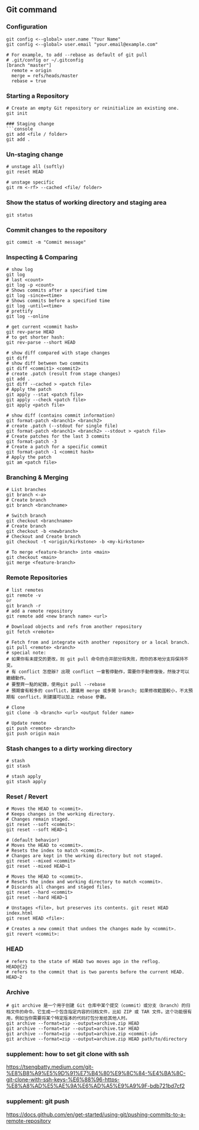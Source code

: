 ## Git command

### Configuration
```console
git config <--global> user.name "Your Name"
git config <--global> user.email "your.email@example.com"

# For example, to add --rebase as default of git pull
# .git/config or ~/.gitconfig
[branch "master"]
  remote = origin
  merge = refs/heads/master
  rebase = true
```
### Starting a Repository
```console
# Create an empty Git repository or reinitialize an existing one.
git init

### Staging change
```console
git add <file / folder>
git add .
```
### Un-staging change
```console
# unstage all (softly) 
git reset HEAD

# unstage specific
git rm <-rf> --cached <file/ folder>
```
### Show the status of working directory and staging area
```console
git status
```
### Commit changes to the repository
```console
git commit -m "Commit message"
```
### Inspecting & Comparing
```console
# show log
git log
# last <count>
git log -p <count>
# Shows commits after a specified time
git log -since=<time>
# Shows commits before a specified time
git log -until=<time>
# prettify
git log --online

# get current <commit hash>
git rev-parse HEAD
# to get shorter hash:
git rev-parse --short HEAD

# show diff compared with stage changes
git diff
# show diff between two commits
git diff <commit1> <commit2>
# create .patch (result from stage changes)
git add .
git diff --cached > <patch file>
# Apply the patch
git apply --stat <patch file>
git apply --check <patch file>
git apply <patch file>

# show diff (contains commit information)
git format-patch <branch1> <branch2>
# create .patch (--stdout for single file)
git format-patch <branch1> <branch2> --stdout > <patch file>
# Create patches for the last 3 commits
git format-patch -3
# Create a patch for a specific commit
git format-patch -1 <commit hash>
# Apply the patch
git am <patch file>
```
### Branching & Merging
```console
# List branches
git branch <-a>
# Create branch
git branch <branchname>

# Switch branch
git checkout <branchname>
# Create branch
git checkout -b <newbranch>
# Checkout and Create branch
git checkout -t <origin/kirkstone> -b <my-kirkstone>

# To merge <feature-branch> into <main>
git checkout <main>
git merge <feature-branch>
```
### Remote Repositories
```console
# list remotes
git remote -v
or
git branch -r
# add a remote repository
git remote add <new branch name> <url>

# Download objects and refs from another repository
git fetch <remote>

# Fetch from and integrate with another repository or a local branch.
git pull <remote> <branch>
# special note:
# 如果你有未提交的更改，则 git pull 命令的合并部分将失败，而你的本地分支将保持不变。
# 有 conflict 怎麼辦? 出現 conflict 一會暫停動作，需要你手動修復後，然後才可以繼續動作。
# 要整齊一點的紀錄，使用git pull --rebase
# 預期會有較多的 conflict，建議用 merge 或多開 branch; 如果修改範圍較小，不太預期有 conflict，則建議可以加上 rebase 參數。

# Clone
git clone -b <branch> <url> <output folder name>

# Update remote
git push <remote> <branch>
git push origin main
```
### Stash changes to a dirty working directory
```console
# stash
git stash 

# stash apply
git stash apply
```
### Reset / Revert
```console
# Moves the HEAD to <commit>.
# Keeps changes in the working directory.
# Changes remain staged. 
git reset --soft <commit>:
git reset --soft HEAD~1

# (default behavior)
# Moves the HEAD to <commit>.
# Resets the index to match <commit>.
# Changes are kept in the working directory but not staged.
git reset --mixed <commit>
git reset --mixed HEAD~1

# Moves the HEAD to <commit>.
# Resets the index and working directory to match <commit>.
# Discards all changes and staged files. 
git reset --hard <commit>
git reset --hard HEAD~1

# Unstages <file>, but preserves its contents. git reset HEAD index.html
git reset HEAD <file>:

# Creates a new commit that undoes the changes made by <commit>.
git revert <commit>:
```
### HEAD
```console
# refers to the state of HEAD two moves ago in the reflog.
HEAD@{2}
# refers to the commit that is two parents before the current HEAD.
HEAD~2
```
### Archive
```console
# git archive 是一个用于创建 Git 仓库中某个提交（commit）或分支（branch）的归档文件的命令。它生成一个包含指定内容的归档文件，比如 ZIP 或 TAR 文件。这个功能很有用，例如当你需要将某个特定版本的代码打包分发给其他人时。
git archive --format=zip --output=archive.zip HEAD
git archive --format=tar --output=archive.tar HEAD
git archive --format=zip --output=archive.zip <commit-id>
git archive --format=zip --output=archive.zip HEAD path/to/directory
```
### supplement: how to set git clone with ssh
https://tsengbatty.medium.com/git-%E8%B8%A9%E5%9D%91%E7%B4%80%E9%8C%84-%E4%BA%8C-git-clone-with-ssh-keys-%E6%88%96-https-%E8%A8%AD%E5%AE%9A%E6%AD%A5%E9%A9%9F-bdb721bd7cf2
### supplement: git push 
https://docs.github.com/en/get-started/using-git/pushing-commits-to-a-remote-repository
